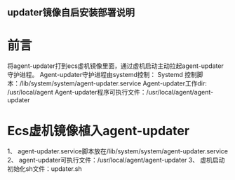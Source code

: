 
## updater镜像自启安装部署说明
# 前言
将agent-updater打到ecs虚机镜像里面，通过虚机启动主动拉起agent-updater守护进程。
Agent-updater守护进程由systemd控制：
Systemd 控制脚本：/lib/system/system/agent-updater.service
Agent-updater工作dir: /usr/local/agent
Agent-updater程序可执行文件：/usr/local/agent/agent-updater
# Ecs虚机镜像植入agent-updater
1、	agent-updater.service脚本放在/lib/system/system/agent-updater.service
2、	agent-updater可执行文件：/usr/local/agent/agent-updater
3、	虚机启动初始化sh文件：updater.sh
